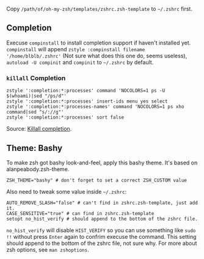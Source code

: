 Copy `/path/of/oh-my-zsh/templates/zshrc.zsh-template` to `~/.zshrc` first.

## Completion

Execuse `compinstall` to install completion support if haven't installed yet. `compinstall` will append `zstyle :compinstall filename '/home/blblb/.zshrc'` (Not sure what does this one do, seems useless), `autoload -U compinit` and `compinit` to `~/.zshrc` by default.

### `killall` Completion

``` plain
zstyle ':completion:*:processes' command 'NOCOLORS=1 ps -U $(whoami)|sed "/ps/d"'
zstyle ':completion:*:processes' insert-ids menu yes select
zstyle ':completion:*:processes-names' command 'NOCOLORS=1 ps xho command|sed "s/://g"'
zstyle ':completion:*:processes' sort false
```

Source: [Killall completion](https://github.com/zsh-users/zsh-completions/issues/93#issuecomment-8311702).

## Theme: Bashy

To make zsh got bashy look-and-feel, apply this bashy theme. It's based on alanpeabody.zsh-theme.

``` plain
ZSH_THEME="bashy" # don't forget to set a correct ZSH_CUSTOM value
```

Also need to tweak some value inside `~/.zshrc`:

``` plain
AUTO_REMOVE_SLASH="false" # can't find in zshrc.zsh-template, just add it.
CASE_SENSITIVE="true" # can find in zshrc.zsh-template
setopt no_hist_verify # should append to the bottom of the zshrc file.
```

`no_hist_verify` will disable `HIST_VERIFY` so you can use something like `sudo !!` without press `Enter` again to confrim execuse the command. This setting should append to the bottom of the zshrc file, not sure why. For more about zsh options, see `man zshoptions`.
